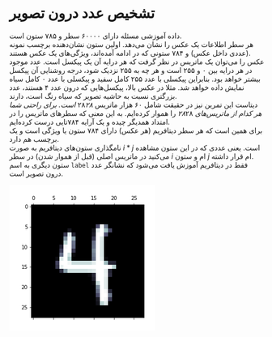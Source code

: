 # تشخیص عدد درون تصویر

داده آموزشی مسئله دارای ۶۰۰۰۰ سطر و ۷۸۵ ستون است.
    <br>
   هر سطر اطلاعات یک عکس را نشان می‌دهد. اولین ستون نشان‌دهنده برچسب نمونه (عددی داخل عکس) و ۷۸۴ ستونی که در ادامه آمده‌اند، ویژگی‌های یک عکس هستند.
    <br>
       عکس را می‌توان یک ماتریس در نظر گرفت که هر درایه آن یک پیکسل است. عدد موجود در هر درایه بین ۰ و ۲۵۵ است و هر چه به ۲۵۵ نزدیک شود، درجه روشنایی آن پیکسل بیشتر خواهد بود. بنابراین پیکسلی با عدد ۲۵۵ کامل سفید و پیکسلی با عدد ۰ کامل سیاه نمایش داده خواهد شد. مثلا در عکس بالا، پیکسل‌هایی که درون عدد ۴ هستند، عدد بزرگتری نسبت به حاشیه تصویر که سیاه رنگ است، دارند.
    <br>
    دیتاست این تمرین نیز در حقیقت شامل ۶۰ هزار ماتریس ۲۸*۲۸ است. برای راحتی شما هر کدام از ماتریس‌های ۲۸*۲۸ را هموار کرده‌ایم. به این معنی که سطرهای ماتریس را در امتداد همدیگر چیده و یک آرایه ۷۸۴تایی درست کرده‌ایم.
    <br>
    برای همین است که هر سطر دیتافریم (هر عکس) دارای ۷۸۴ ستون یا ویژگی است و یک برچسب هم دارد.
    <br>
    نامگذاری ستون‌های دیتافریم به صورت $i*j$ است. یعنی عددی که در این ستون مشاهده می‌کنید در ماتریس اصلی (قبل از هموار شدن) در سطر $i$ ام و ستون $j$ ام قرار داشته.
    <br>
    ستون دیگری به اسم <code>label</code> فقط در دیتافریم آموزش یافت می‌شود که نشانگر عدد درون تصویر است.


![Alt Text](/notebooks/four.png)
